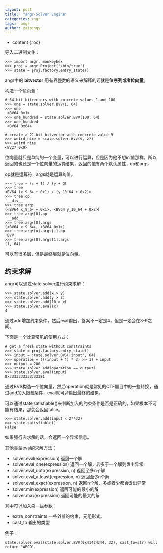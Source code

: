 ```yaml
---
layout: post
title:  "angr-Solver Engine"
categories: angr
tags:  angr
author: zaipingy
---
```


* content
{:toc}

导入二进制文件：
```
>>> import angr, monkeyhex
>>> proj = angr.Project('/bin/true')
>>> state = proj.factory.entry_state()
```
angr中的 **bitvector** 用有界整数的语义来解释的话就是**位序列或者位向量**。






构造一个位向量：


```
# 64-bit bitvectors with concrete values 1 and 100
>>> one = state.solver.BVV(1, 64)
>>> one
 <BV64 0x1>
>>> one_hundred = state.solver.BVV(100, 64)
>>> one_hundred
 <BV64 0x64>

# create a 27-bit bitvector with concrete value 9
>>> weird_nine = state.solver.BVV(9, 27)
>>> weird_nine
<BV27 0x9>
```
位向量就只是单纯的一个变量，可以进行运算，但是因为他不想int值那样，所以返回的也还是一个位向量的运算结果，返回的值有两个默认属性，op和args

op就是运算符，args就是运算的值。

```
>>> tree = (x + 1) / (y + 2)
>>> tree
<BV64 (x_9_64 + 0x1) / (y_10_64 + 0x2)>
>>> tree.op
'__div__'
>>> tree.args
(<BV64 x_9_64 + 0x1>, <BV64 y_10_64 + 0x2>)
>>> tree.args[0].op
'__add__'
>>> tree.args[0].args
(<BV64 x_9_64>, <BV64 0x1>)
>>> tree.args[0].args[1].op
'BVV'
>>> tree.args[0].args[1].args
(1, 64)
```
可以有很多层，但是最终层就是位向量。


## 约束求解
angr可以通过state.solver进行约束求解：

```
>>> state.solver.add(x > y)
>>> state.solver.add(y > 2)
>>> state.solver.add(10 > x)
>>> state.solver.eval(x)
4
```
通过add增加约束条件，然后eval输出，答案不一定是4，但是一定会在3-9之间。

下面是一个比较常见的使用方式：

```
# get a fresh state without constraints
>>> state = proj.factory.entry_state()
>>> input = state.solver.BVS('input', 64)
>>> operation = (((input + 4) * 3) >> 1) + input
>>> output = 200
>>> state.solver.add(operation == output)
>>> state.solver.eval(input)
0x3333333333333381
```
通过BVS构造一个位向量，然后operation就是常见的CTF题目中的一些转换，通过add加入限制条件，eval就可以输出最终的结果。

可以通过state.satisfiable()来判断加入的约束条件是否是正确的，如果根本不可能有结果，那就会返回false。

```
>>> state.solver.add(input < 2**32)
>>> state.satisfiable()
False
```
如果强行去求解的话，会返回一个异常信息。

其他类型eval的求解方法：
- solver.eval(expression)  返回一个解
- solver.eval_one(expression)    返回一个解，若多于一个解则发出异常
- solver.eval_upto(expression, n)    返回至多n个解
- solver.eval_atleast(expression, n)    返回至少n个解
- solver.eval_exact(expression, n)    返回n个解，多或者少都会发出异常
- solver.min(expression)    返回可能的最小的解
- solver.max(expression)    返回可能的最大的解

其中可以加入的一些参数：
- extra_constraints    一些外部的约束，元组形式。
- cast_to    输出的类型

例子：
```
state.solver.eval(state.solver.BVV(0x41424344, 32), cast_to=str) will return "ABCD".
```
